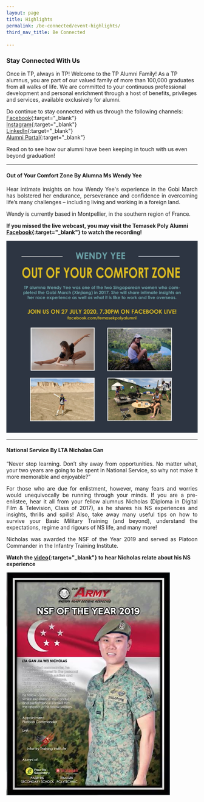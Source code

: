 ```yaml
---
layout: page
title: Highlights
permalink: /be-connected/event-highlights/
third_nav_title: Be Connected

---
```


### Stay Connected With Us

Once in TP, always in TP! Welcome to the TP Alumni Family! As a TP alumnus, you are part of our valued family of more than 100,000 graduates from all walks of life. We are committed to your continuous professional development and personal enrichment through a host of benefits, privileges and services, available exclusively for alumni.

Do continue to stay connected with us through the following channels:<br>
[Facebook](https://www.facebook.com/temasekpolyalumni){:target="_blank"}<br>
[Instagram](https://www.instagram.com/temasekpolyalumni/){:target="_blank"}<br>
[LinkedIn](https://www.linkedin.com/school/temasek-polytechnic/mycompany/){:target="_blank"}<br>
[Alumni Portal](https://www.tp.edu.sg/alumni){:target="_blank"}<br>

Read on to see how our alumni have been keeping in touch with us even beyond graduation!

---

#### Out of Your Comfort Zone By Alumna Ms Wendy Yee ####
<div style="text-align: justify">
    <p>
Hear intimate insights on how Wendy Yee's experience in the Gobi March has bolstered her endurance, perseverance and confidence in overcoming life’s many challenges – including living and working in a foreign land. 
    </p>
    <p>
Wendy is currently based in Montpellier, in the southern region of France.
    </p>
</div>

**If you missed the live webcast, you may visit the Temasek Poly Alumni [Facebook](https://www.facebook.com/314916878569344/videos/622083055101219){:target="_blank"} to watch the recording!**

![Out of Your Comfort Zone](/images/BeConnected_OutofComfort_Wendy1.JPG)

---
#### National Service By LTA Nicholas Gan ####
<div style="text-align: justify">
    <p>
“Never stop learning. Don’t shy away from opportunities. No matter what, your two years are going to be spent in National Service, so why not make it more memorable and enjoyable?” 
     </p>
    <p>
For those who are due for enlistment, however, many fears and worries would unequivocally be running through your minds. If you are a pre-enlistee, hear it all from your fellow alumnus Nicholas (Diploma in Digital Film & Television, Class of 2017), as he shares his NS experiences and insights, thrills and spills! Also, take away many useful tips on how to survive your Basic Military Training (and beyond), understand the expectations, regime and rigours of NS life, and many more!
    </p>
    <p>
Nicholas was awarded the NSF of the Year 2019 and served as Platoon Commander in the Infantry Training Institute.  
    </p>
</div>

**Watch the [video](https://www.facebook.com/watch/?v=1190947567933381&extid=qpzqHagoFYC7JSF3){:target="_blank"} to hear Nicholas relate about his NS experience**

![NSF Video](/images/BeConnected_NSF.JPG)
